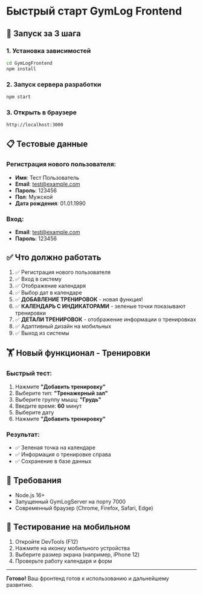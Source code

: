 # Быстрый старт GymLog Frontend

## 🚀 Запуск за 3 шага

### 1. Установка зависимостей
```bash
cd GymLogFrontend
npm install
```

### 2. Запуск сервера разработки
```bash
npm start
```

### 3. Открыть в браузере
```
http://localhost:3000
```

## 📋 Тестовые данные

### Регистрация нового пользователя:
- **Имя**: Тест Пользователь
- **Email**: test@example.com
- **Пароль**: 123456
- **Пол**: Мужской
- **Дата рождения**: 01.01.1990

### Вход:
- **Email**: test@example.com
- **Пароль**: 123456

## ✅ Что должно работать

1. ✅ Регистрация нового пользователя
2. ✅ Вход в систему
3. ✅ Отображение календаря
4. ✅ Выбор дат в календаре
5. ✅ **ДОБАВЛЕНИЕ ТРЕНИРОВОК** - новая функция!
6. ✅ **КАЛЕНДАРЬ С ИНДИКАТОРАМИ** - зеленые точки показывают тренировки
7. ✅ **ДЕТАЛИ ТРЕНИРОВОК** - отображение информации о тренировках
8. ✅ Адаптивный дизайн на мобильных
9. ✅ Выход из системы

## 🏋️ Новый функционал - Тренировки

### Быстрый тест:
1. Нажмите **"Добавить тренировку"**
2. Выберите тип: **"Тренажерный зал"**
3. Выберите группу мышц: **"Грудь"**
4. Введите время: **60** минут
5. Выберите дату
6. Нажмите **"Добавить тренировку"**

### Результат:
- ✅ Зеленая точка на календаре
- ✅ Информация о тренировке справа
- ✅ Сохранение в базе данных

## 🔧 Требования

- Node.js 16+
- Запущенный GymLogServer на порту 7000
- Современный браузер (Chrome, Firefox, Safari, Edge)

## 📱 Тестирование на мобильном

1. Откройте DevTools (F12)
2. Нажмите на иконку мобильного устройства
3. Выберите размер экрана (например, iPhone 12)
4. Проверьте работу календаря и форм

---

**Готово!** Ваш фронтенд готов к использованию и дальнейшему развитию.
